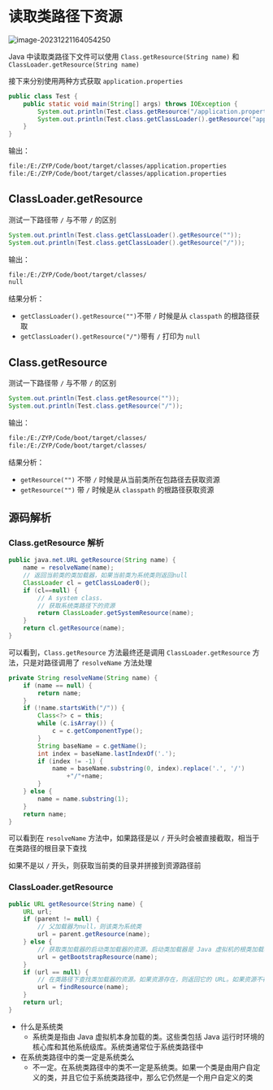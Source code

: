 # 读取类路径下资源

![image-20231221164054250](https://cdgwsd.oss-cn-guangzhou.aliyuncs.com/img/202312211640844.png)

Java 中读取类路径下文件可以使用 `Class.getResource(String name)` 和 `ClassLoader.getResource(String name)` 

接下来分别使用两种方式获取 `application.properties`

```java
public class Test {
    public static void main(String[] args) throws IOException {
        System.out.println(Test.class.getResource("/application.properties"));
        System.out.println(Test.class.getClassLoader().getResource("application.properties"));
    }
}
```

输出：

```markdown
file:/E:/ZYP/Code/boot/target/classes/application.properties
file:/E:/ZYP/Code/boot/target/classes/application.properties
```

## ClassLoader.getResource

测试一下路径带 `/` 与不带 `/` 的区别

```java
System.out.println(Test.class.getClassLoader().getResource(""));
System.out.println(Test.class.getClassLoader().getResource("/"));
```

输出：

```markdown
file:/E:/ZYP/Code/boot/target/classes/
null
```

结果分析：

- `getClassLoader().getResource("")`不带 `/` 时候是从 `classpath` 的根路径获取
- `getClassLoader().getResource("/")`带有 `/` 打印为 `null`

## Class.getResource

测试一下路径带 `/` 与不带 `/` 的区别

```java
System.out.println(Test.class.getResource(""));
System.out.println(Test.class.getResource("/"));
```

输出：

```markdown
file:/E:/ZYP/Code/boot/target/classes/
file:/E:/ZYP/Code/boot/target/classes/
```

结果分析：

- `getResource("")` 不带 `/` 时候是从当前类所在包路径去获取资源
- `getResource("")` 带 `/` 时候是从 `classpath` 的根路径获取资源

## 源码解析

### Class.getResource 解析

```java
public java.net.URL getResource(String name) {
    name = resolveName(name);
    // 返回当前类的类加载器，如果当前类为系统类则返回null
    ClassLoader cl = getClassLoader0();
    if (cl==null) {
        // A system class.
        // 获取系统类路径下的资源
        return ClassLoader.getSystemResource(name);
    }
    return cl.getResource(name);
}
```

可以看到，`Class.getResource` 方法最终还是调用 `ClassLoader.getResource` 方法，只是对路径调用了 `resolveName` 方法处理

```java
private String resolveName(String name) {
    if (name == null) {
        return name;
    }
    if (!name.startsWith("/")) {
        Class<?> c = this;
        while (c.isArray()) {
            c = c.getComponentType();
        }
        String baseName = c.getName();
        int index = baseName.lastIndexOf('.');
        if (index != -1) {
            name = baseName.substring(0, index).replace('.', '/')
                +"/"+name;
        }
    } else {
        name = name.substring(1);
    }
    return name;
}
```

可以看到在 `resolveName` 方法中，如果路径是以 `/` 开头时会被直接截取，相当于在类路径的根目录下查找

如果不是以 `/` 开头，则获取当前类的目录并拼接到资源路径前

### ClassLoader.getResource

```java
public URL getResource(String name) {
    URL url;
    if (parent != null) {
        // 父加载器为null，则该类为系统类
        url = parent.getResource(name);
    } else {
        // 获取类加载器的启动类加载器的资源。启动类加载器是 Java 虚拟机的根类加载器，它负责加载 Java 运行时环境的核心库
        url = getBootstrapResource(name);
    }
    if (url == null) {
        // 在类路径下查找类加载器的资源。如果资源存在，则返回它的 URL。如果资源不存在，则返回  null
        url = findResource(name);
    }
    return url;
}
```

- 什么是系统类
  - 系统类是指由 Java 虚拟机本身加载的类。这些类包括 Java 运行时环境的核心库和其他系统级库。系统类通常位于系统类路径中
- 在系统类路径中的类一定是系统类么
  - 不一定。在系统类路径中的类不一定是系统类。如果一个类是由用户自定义的类，并且它位于系统类路径中，那么它仍然是一个用户自定义的类
